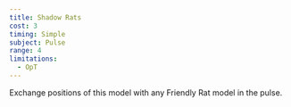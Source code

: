 ```yaml
---
title: Shadow Rats
cost: 3
timing: Simple
subject: Pulse
range: 4
limitations:
  - OpT
---
```

Exchange positions of this model with any Friendly Rat model in the pulse.